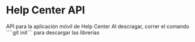 # Help Center API

API para la aplicación móvil de Help Center
Al descragar, correr el comando ````git init``` para descargar las librerías